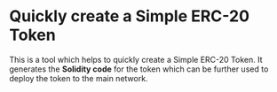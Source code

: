 # Quickly create a Simple ERC-20 Token

This is a tool which helps to quickly create a Simple ERC-20 Token. It generates the **Solidity code** for the token which can be further used to deploy the token to the main network.
